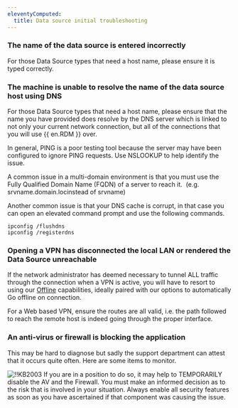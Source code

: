 ```yaml
---
eleventyComputed:
  title: Data source initial troubleshooting
---
```

### The name of the data source is entered incorrectly
For those Data Source types that need a host name, please ensure it is typed correctly.

### The machine is unable to resolve the name of the data source host using DNS
For those Data Source types that need a host name, please ensure that the name you have provided does resolve by the DNS server which is linked to not only your current network connection, but all of the connections that you will use {{ en.RDM }} over.

In general, PING is a poor testing tool because the server may have been configured to ignore PING requests. Use NSLOOKUP to help identify the issue.

A common issue in a multi-domain environment is that you must use the Fully Qualified Domain Name (FQDN) of a server  to reach it.  (e.g. srvname.domain.locinstead of srvname)

Another common issue is that your DNS cache is corrupt, in that case you can open an elevated command prompt and use the following commands.

```
ipconfig /flushdns
ipconfig /registerdns
```

### Opening a VPN has disconnected the local LAN or rendered the Data Source unreachable
If the network administrator has deemed necessary to tunnel ALL traffic through the connection when a VPN is active, you will have to resort to using our [Offline](/rdm/windows/data-sources/offline-mode/) capabilities, ideally paired with our options to automatically Go offline on connection.

For a Web based VPN, ensure the routes are all valid, i.e. the path followed to reach the remote host is indeed going through the proper interface.

### An anti-virus or firewall is blocking the application
This may be hard to diagnose but sadly the support department can attest that it occurs quite often. Here are some items to monitor.

![!!KB2003](https://cdnweb.devolutions.net/docs/en/kb/KB2003.png)
If you are in a position to do so, it may help to TEMPORARILY disable the AV and the Firewall. You must make an informed decision as to the risk that is involved in your situation. Always enable all security features as soon as you have ascertained if that component was causing the issue.
